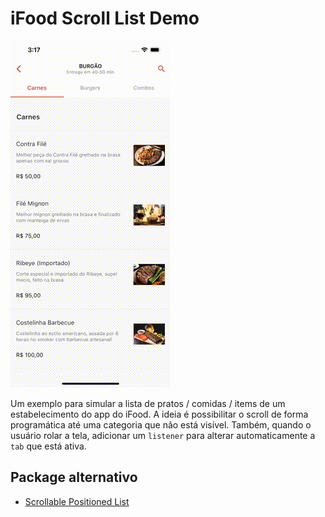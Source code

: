 # iFood Scroll List Demo

![Exemplo](demo_opt.gif)

Um exemplo para simular a lista de pratos / comidas / items de um estabelecimento do app do iFood. 
A ideia é possibilitar o scroll de forma programática até uma categoria que não está visível. 
Também, quando o usuário rolar a tela, adicionar um `listener` para alterar automaticamente a `tab` que está ativa.

## Package alternativo

- [Scrollable Positioned List](https://pub.dev/packages/scrollable_positioned_list)

